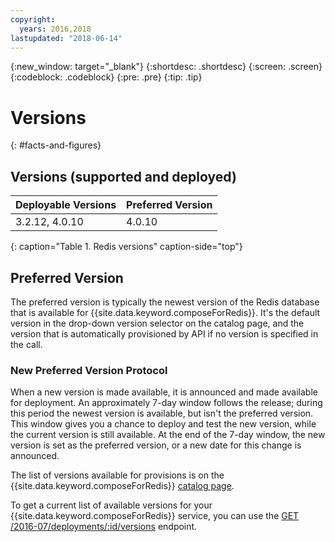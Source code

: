 ```yaml
---
copyright:
  years: 2016,2018
lastupdated: "2018-06-14"
---
```


{:new_window: target="_blank"}
{:shortdesc: .shortdesc}
{:screen: .screen}
{:codeblock: .codeblock}
{:pre: .pre}
{:tip: .tip}

# Versions 
{: #facts-and-figures}

## Versions (supported and deployed)

Deployable Versions| Preferred Version
----------|-----------
3.2.12, 4.0.10 | 4.0.10
{: caption="Table 1. Redis versions" caption-side="top"}

## Preferred Version

The preferred version is typically the newest version of the Redis database that is available for {{site.data.keyword.composeForRedis}}. It's the default version in the drop-down version selector on the catalog page, and the version that is automatically provisioned by API if no version is specified in the call.

### New Preferred Version Protocol

When a new version is made available, it is announced and made available for deployment. An approximately 7-day window follows the release; during this period the newest version is available, but isn't the preferred version. This window gives you a chance to deploy and test the new version, while the current version is still available. At the end of the 7-day window, the new version is set as the preferred version, or a new date for this change is announced.

The list of versions available for provisions is on the {{site.data.keyword.composeForRedis}} [catalog page](https://console.{DomainName}/catalog/services/compose-for-redis).

To get a current list of available versions for your {{site.data.keyword.composeForRedis}} service, you can use the 
[GET /2016-07/deployments/:id/versions](https://apidocs.compose.com/v1.0/reference#2016-07-get-deployments-versions) endpoint.

